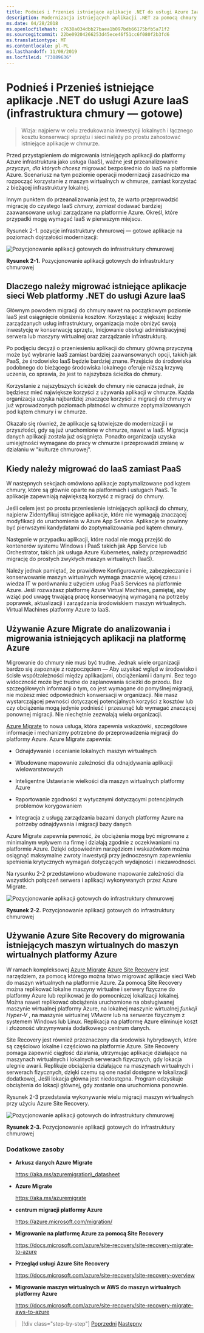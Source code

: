 ```yaml
---
title: Podnieś i Przenieś istniejące aplikacje .NET do usługi Azure IaaS (infrastruktura chmury — gotowe)
description: Modernizacja istniejących aplikacji .NET za pomocą chmury platformy Azure i kontenerów systemu Windows.
ms.date: 04/28/2018
ms.openlocfilehash: c7638a034dbb27baea1b097bdb66175bfb5a71f2
ms.sourcegitcommit: 22be09204266253d45ece46f51cc6f080f2b3fd6
ms.translationtype: MT
ms.contentlocale: pl-PL
ms.lasthandoff: 11/08/2019
ms.locfileid: "73089636"
---
```

# <a name="lift-and-shift-existing-net-apps-to-azure-iaas-cloud-infrastructure-ready"></a>Podnieś i Przenieś istniejące aplikacje .NET do usługi Azure IaaS (infrastruktura chmury — gotowe)

> Wizja: najpierw w celu zredukowania inwestycji lokalnych i łącznego kosztu konserwacji sprzętu i sieci należy po prostu zahostować istniejące aplikacje w chmurze.

Przed przystąpieniem *do* migrowania istniejących aplikacji do platformy Azure infrastruktura jako usługa (IaaS), ważne jest przeanalizowanie *przyczyn, dla których chcesz* migrować bezpośrednio do IaaS na platformie Azure. Scenariusz na tym poziomie operacji modernizacji zasadniczo ma rozpocząć korzystanie z maszyn wirtualnych w chmurze, zamiast korzystać z bieżącej infrastruktury lokalnej.

Innym punktem do przeanalizowania jest to, że warto przeprowadzić migrację do czystego IaaS *chmury, zamiast* dodawać bardziej zaawansowane usługi zarządzane na platformie Azure. Określ, które przypadki mogą wymagać IaaS w pierwszym miejscu.

Rysunek 2-1. pozycje infrastruktury chmurowej — gotowe aplikacje na poziomach dojrzałości modernizacji:

![Pozycjonowanie aplikacji gotowych do infrastruktury chmurowej](./media/image2-1.png)

**Rysunek 2-1.** Pozycjonowanie aplikacji gotowych do infrastruktury chmurowej

## <a name="why-migrate-existing-net-web-applications-to-azure-iaas"></a>Dlaczego należy migrować istniejące aplikacje sieci Web platformy .NET do usługi Azure IaaS

Głównym powodem migracji do chmury nawet na początkowym poziomie IaaS jest osiągnięcie obniżenia kosztów. Korzystając z większej liczby zarządzanych usług infrastruktury, organizacja może obniżyć swoją inwestycję w konserwację sprzętu, Inicjowanie obsługi administracyjnej serwera lub maszyny wirtualnej oraz zarządzanie infrastrukturą.

Po podjęciu decyzji o przeniesieniu aplikacji do chmury główną przyczyną może być wybranie IaaS zamiast bardziej zaawansowanych opcji, takich jak PaaS, że środowisko IaaS będzie bardziej znane. Przejście do środowiska podobnego do bieżącego środowiska lokalnego oferuje niższą krzywą uczenia, co sprawia, że jest to najszybsza ścieżka do chmury.

Korzystanie z najszybszych ścieżek do chmury nie oznacza jednak, że będziesz mieć największe korzyści z używania aplikacji w chmurze. Każda organizacja uzyska najbardziej znaczące korzyści z migracji do chmury w już wprowadzonych poziomach płatności w chmurze zoptymalizowanych pod kątem chmury i w chmurze.

Okazało się również, że aplikacje są łatwiejsze do modernizacji i w przyszłości, gdy są już uruchomione w chmurze, nawet w IaaS. Migracja danych aplikacji została już osiągnięta. Ponadto organizacja uzyska umiejętności wymagane do pracy w chmurze i przeprowadzi zmianę w działaniu w "kulturze chmurowej".

## <a name="when-to-migrate-to-iaas-instead-of-to-paas"></a>Kiedy należy migrować do IaaS zamiast PaaS

W następnych sekcjach omówiono aplikacje zoptymalizowane pod kątem chmury, które są głównie oparte na platformach i usługach PaaS. Te aplikacje zapewniają największą korzyść z migracji do chmury.

Jeśli celem jest po prostu przeniesienie istniejących aplikacji do chmury, najpierw Zidentyfikuj istniejące aplikacje, które nie wymagają znaczącej modyfikacji do uruchomienia w Azure App Service. Aplikacje te powinny być pierwszymi kandydatami do zoptymalizowania pod kątem chmury.

Następnie w przypadku aplikacji, które nadal nie mogą przejść do kontenerów systemu Windows i PaaS takich jak App Service lub Orchestrator, takich jak usługa Azure Kubernetes, należy przeprowadzić migrację do prostych zwykłych maszyn wirtualnych (IaaS).

Należy jednak pamiętać, że prawidłowe Konfigurowanie, zabezpieczanie i konserwowanie maszyn wirtualnych wymaga znacznie więcej czasu i wiedza IT w porównaniu z użyciem usług PaaS Services na platformie Azure. Jeśli rozważasz platformę Azure Virtual Machines, pamiętaj, aby wziąć pod uwagę trwającą pracę konserwacyjną wymaganą na potrzeby poprawek, aktualizacji i zarządzania środowiskiem maszyn wirtualnych. Virtual Machines platformy Azure to IaaS.

## <a name="use-azure-migrate-to-analyze-and-migrate-your-existing-applications-to-azure"></a>Używanie Azure Migrate do analizowania i migrowania istniejących aplikacji na platformę Azure

Migrowanie do chmury nie musi być trudne. Jednak wiele organizacji bardzo się zapoznaje z rozpoczęciem — Aby uzyskać wgląd w środowisko i ścisłe współzależności między aplikacjami, obciążeniami i danymi. Bez tego widoczność może być trudne do zaplanowania ścieżki do przodu. Bez szczegółowych informacji o tym, co jest wymagane do pomyślnej migracji, nie możesz mieć odpowiednich konwersacji w organizacji. Nie masz wystarczającej pewności dotyczącej potencjalnych korzyści z kosztów lub czy obciążenia mogą jedynie podnieść i przesunąć lub wymagać znaczącej ponownej migracji. Nie niechętnie zezwalają wielu organizacji.

[Azure Migrate](https://aka.ms/azuremigrate) to nowa usługa, która zapewnia wskazówki, szczegółowe informacje i mechanizmy potrzebne do przeprowadzenia migracji do platformy Azure. Azure Migrate zapewnia:

- Odnajdywanie i ocenianie lokalnych maszyn wirtualnych

- Wbudowane mapowanie zależności dla odnajdywania aplikacji wielowarstwowych

- Inteligentne Ustawianie wielkości dla maszyn wirtualnych platformy Azure

- Raportowanie zgodności z wytycznymi dotyczącymi potencjalnych problemów korygowaniem

- Integracja z usługą zarządzania bazami danych platformy Azure na potrzeby odnajdywania i migracji bazy danych

Azure Migrate zapewnia pewność, że obciążenia mogą być migrowane z minimalnym wpływem na firmę i działają zgodnie z oczekiwaniami na platformie Azure. Dzięki odpowiednim narzędziom i wskazówkom można osiągnąć maksymalne zwroty inwestycji przy jednoczesnym zapewnieniu spełnienia krytycznych wymagań dotyczących wydajności i niezawodności.

Na rysunku 2-2 przedstawiono wbudowane mapowanie zależności dla wszystkich połączeń serwera i aplikacji wykonywanych przez Azure Migrate.

![Pozycjonowanie aplikacji gotowych do infrastruktury chmurowej](./media/image2-2.png)

**Rysunek 2-2.** Pozycjonowanie aplikacji gotowych do infrastruktury chmurowej

## <a name="use-azure-site-recovery-to-migrate-your-existing-vms-to-azure-vms"></a>Używanie Azure Site Recovery do migrowania istniejących maszyn wirtualnych do maszyn wirtualnych platformy Azure

W ramach kompleksowej [Azure Migrate](https://aka.ms/azuremigrate) [Azure Site Recovery](https://docs.microsoft.com/azure/site-recovery/site-recovery-overview) jest narzędziem, za pomocą którego można łatwo migrować aplikacje sieci Web do maszyn wirtualnych na platformie Azure. Za pomocą Site Recovery można replikować lokalne maszyny wirtualne i serwery fizyczne do platformy Azure lub replikować je do pomocniczej lokalizacji lokalnej. Można nawet replikować obciążenia uruchomione na obsługiwanej maszynie wirtualnej platformy Azure, na lokalnej maszynie wirtualnej *funkcji Hyper-V* , na maszynie wirtualnej *VMware* lub na serwerze fizycznym z systemem Windows lub Linux. Replikacja na platformę Azure eliminuje koszt i złożoność utrzymywania dodatkowego centrum danych.

Site Recovery jest również przeznaczony dla środowisk hybrydowych, które są częściowo lokalne i częściowo na platformie Azure. Site Recovery pomaga zapewnić ciągłość działania, utrzymując aplikacje działające na maszynach wirtualnych i lokalnych serwerach fizycznych, gdy lokacja ulegnie awarii. Replikuje obciążenia działające na maszynach wirtualnych i serwerach fizycznych, dzięki czemu są one nadal dostępne w lokalizacji dodatkowej, Jeśli lokacja główna jest niedostępna. Program odzyskuje obciążenia do lokacji głównej, gdy zostanie ona uruchomiona ponownie.

Rysunek 2-3 przedstawia wykonywanie wielu migracji maszyn wirtualnych przy użyciu Azure Site Recovery.

![Pozycjonowanie aplikacji gotowych do infrastruktury chmurowej](./media/image2-3.png)

**Rysunek 2-3.** Pozycjonowanie aplikacji gotowych do infrastruktury chmurowej

### <a name="additional-resources"></a>Dodatkowe zasoby

- **Arkusz danych Azure Migrate**

    <https://aka.ms/azuremigration\_datasheet>

- **Azure Migrate**

    <https://aka.ms/azuremigrate>

- **centrum migracji platformy Azure**

    <https://azure.microsoft.com/migration/>

- **Migrowanie na platformę Azure za pomocą Site Recovery**

    <https://docs.microsoft.com/azure/site-recovery/site-recovery-migrate-to-azure>

- **Przegląd usługi Azure Site Recovery**

    <https://docs.microsoft.com/azure/site-recovery/site-recovery-overview>

- **Migrowanie maszyn wirtualnych w AWS do maszyn wirtualnych platformy Azure**

    <https://docs.microsoft.com/azure/site-recovery/site-recovery-migrate-aws-to-azure>

>[!div class="step-by-step"]
>[Poprzedni](index.md)
>[Następny](migrate-your-relational-databases-to-azure.md) <!-- Next Chapter -->
